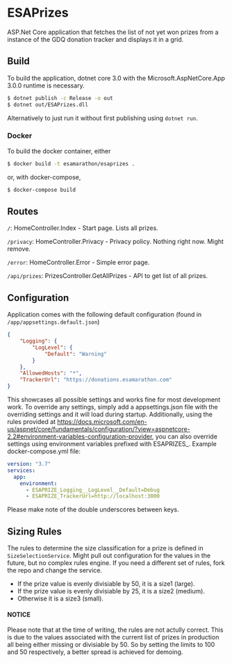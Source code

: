 ESAPrizes
==========

ASP.Net Core application that fetches the list of not yet won prizes from a instance of the GDQ donation tracker and displays it in a grid.

Build
------
To build the application, dotnet core 3.0 with the Microsoft.AspNetCore.App 3.0.0 runtime is necessary.

````sh
$ dotnet publish -c Release -o out
$ dotnet out/ESAPrizes.dll
````

Alternatively to just run it without first publishing using `dotnet run`.

### Docker
To build the docker container, either
````sh
$ docker build -t esamarathon/esaprizes .
```` 
or, with docker-compose, 
````sh
$ docker-compose build
````

Routes
-------

`/`: HomeController.Index - Start page. Lists all prizes.

`/privacy`: HomeController.Privacy - Privacy policy. Nothing right now. Might remove.

`/error`: HomeController.Error - Simple error page.

`/api/prizes`: PrizesController.GetAllPrizes - API to get list of all prizes.

## Configuration ##
Application comes with the following default configuration (found in `/app/appsettings.default.json`)
````json
{
    "Logging": {
        "LogLevel": {
            "Default": "Warning"
        }
    },
    "AllowedHosts": "*",
    "TrackerUrl": "https://donations.esamarathon.com"
}
````
This showcases all possible settings and works fine for most development work.
To override any settings, simply add a appsettings.json file with the overriding settings and it will load during startup.
Additionally, using the rules provided at https://docs.microsoft.com/en-us/aspnet/core/fundamentals/configuration/?view=aspnetcore-2.2#environment-variables-configuration-provider, 
you can also override settings using environment variables prefixed with ESAPRIZES_.
Example docker-compose.yml file:

````yaml
version: "3.7"
services:
  app:
    environment:
      - ESAPRIZE_Logging__LogLevel__Default=Debug
      - ESAPRIZE_TrackerUrl=http://localhost:3000
````

Please make note of the double underscores between keys.

Sizing Rules
------
The rules to determine the size classification for a prize is defined in `SizeSelectionService`. Might pull out configuration for the values in the future, but no complex rules engine. If you need a different set of rules, fork the repo and change the service.

- If the prize value is evenly divisiable by 50, it is a size1 (large).
- If the prize value is evenly divisiable by 25, it is a size2 (medium).
- Otherwise it is a size3 (small).

#### NOTICE
Please note that at the time of writing, the rules are not actully correct.
This is due to the values associated with the current list of prizes in production all being either missing or divisiable by 50. So by setting the limits to 100 and 50 respectively, a better spread is achieved for demoing.

